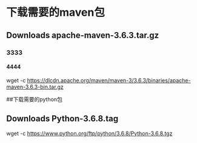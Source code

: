 # 下载需要的maven包
## Downloads apache-maven-3.6.3.tar.gz
### 3333
#### 4444
wget -c https://dlcdn.apache.org/maven/maven-3/3.6.3/binaries/apache-maven-3.6.3-bin.tar.gz

##下载需要的python包
## Downloads Python-3.6.8.tag
wget -c https://www.python.org/ftp/python/3.6.8/Python-3.6.8.tgz
